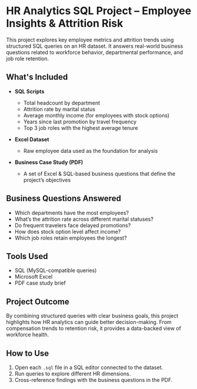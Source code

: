 # HR Analytics SQL Project – Employee Insights & Attrition Risk

This project explores key employee metrics and attrition trends using structured SQL queries on an HR dataset. It answers real-world business questions related to workforce behavior, departmental performance, and job role retention.

## What's Included

- **SQL Scripts**
  - Total headcount by department
  - Attrition rate by marital status
  - Average monthly income (for employees with stock options)
  - Years since last promotion by travel frequency
  - Top 3 job roles with the highest average tenure

- **Excel Dataset**
  - Raw employee data used as the foundation for analysis

- **Business Case Study (PDF)**
  - A set of Excel & SQL-based business questions that define the project’s objectives

## Business Questions Answered

- Which departments have the most employees?
- What’s the attrition rate across different marital statuses?
- Do frequent travelers face delayed promotions?
- How does stock option level affect income?
- Which job roles retain employees the longest?

## Tools Used

- SQL (MySQL-compatible queries)
- Microsoft Excel
- PDF case study brief

## Project Outcome

By combining structured queries with clear business goals, this project highlights how HR analytics can guide better decision-making. From compensation trends to retention risk, it provides a data-backed view of workforce health.

## How to Use

1. Open each `.sql` file in a SQL editor connected to the dataset.
2. Run queries to explore different HR dimensions.
3. Cross-reference findings with the business questions in the PDF.
